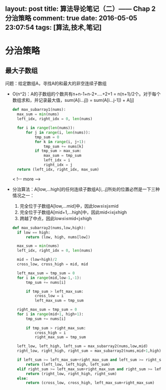 layout: post
title: 算法导论笔记（二）—— Chap 2 分治策略
comment: true
date: 2016-05-05 23:07:54
tags: [算法,技术,笔记] 
---

# 分治策略

## 最大子数组

问题：给定数组A，寻找A的和最大的非空连续子数组

- O(n^2)：A的子数组的个数共有n+n-1+n-2+....+2+1 = n(n+1)/2个。对于每个数组求和，并记录最大值，sum(A[i...j]) = sum(A[i...j-1]) + A[j]

  ```python
  def max_subarray1(nums):
  	max_sum = min(nums)
  	left_idx, right_idx = 0, len(nums)

  	for i in range(len(nums)):
  		for j in range(i, len(nums)):
  			tmp_sum = 0
  			for k in range(i, j+1):
  				tmp_sum += nums[k]
  			if tmp_sum > max_sum:
  				max_sum = tmp_sum
  				left_idx = i
  				right_idx = j
  	return (left_idx, right_idx, max_sum) 
  ```

  < !-- more -->


- 分治算法：A[low,...high]的任何连续子数组A[i,..j]所处的位置必然是一下三种情况之一：

  1. 完全位于子数组A[low,...mid]中，因此low≤i≤j≤mid
  2. 完全位于子数组A[mid+1,...high]中，因此mid<i≤j≤high
  3. 跨越了中点，因此low≤i≤mid<j≤high

  ```python
  def max_subarray2(nums,low,high):
  	if low == high:
  		return (low, high, nums[low])

  	max_sum = min(nums)
  	left_idx, right_idx = 0, len(nums)

  	mid = (low+high)/2
  	cross_low, cross_high = mid, mid

  	left_max_sum = tmp_sum = 0
  	for i in range(mid,low-1,-1):
  		tmp_sum += nums[i]

  		if tmp_sum > left_max_sum:
  			cross_low = i
  			left_max_sum = tmp_sum

  	right_max_sum = tmp_sum = 0
  	for i in range(mid+1, high+1):
  		tmp_sum += nums[i]
  		
  		if tmp_sum > right_max_sum:
  			cross_high = i
  			right_max_sum = tmp_sum

  	left_low, left_high, left_sum = max_subarray2(nums,low,mid)
  	right_low, right_high, right_sum = max_subarray2(nums,mid+1,high)

  	if left_sum >= left_max_sum+right_max_sum and left_sum >= right_sum:
  		return (left_low, left_high, left_sum)
  	elif right_sum >= left_max_sum+right_max_sum and right_sum >= left_sum:
  		return (right_low, right_high, right_sum)
  	else:
  		return (cross_low, cross_high, left_max_sum+right_max_sum)
  ```
